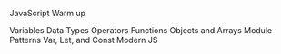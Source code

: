 JavaScript Warm up

Variables
Data Types
Operators
Functions
Objects and Arrays
Module Patterns
Var, Let, and Const
Modern JS
